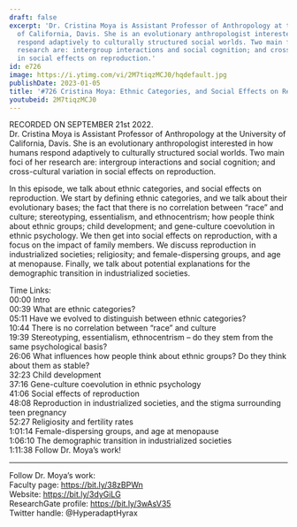 ```yaml
---
draft: false
excerpt: 'Dr. Cristina Moya is Assistant Professor of Anthropology at the University
  of California, Davis. She is an evolutionary anthropologist interested in how humans
  respond adaptively to culturally structured social worlds. Two main foci of her
  research are: intergroup interactions and social cognition; and cross-cultural variation
  in social effects on reproduction.'
id: e726
image: https://i.ytimg.com/vi/2M7tiqzMCJ0/hqdefault.jpg
publishDate: 2023-01-05
title: '#726 Cristina Moya: Ethnic Categories, and Social Effects on Reproduction'
youtubeid: 2M7tiqzMCJ0
---
```

RECORDED ON SEPTEMBER 21st 2022.  
Dr. Cristina Moya is Assistant Professor of Anthropology at the University of California, Davis. She is an evolutionary anthropologist interested in how humans respond adaptively to culturally structured social worlds. Two main foci of her research are: intergroup interactions and social cognition; and cross-cultural variation in social effects on reproduction.

In this episode, we talk about ethnic categories, and social effects on reproduction. We start by defining ethnic categories, and we talk about their evolutionary bases; the fact that there is no correlation between “race” and culture; stereotyping, essentialism, and ethnocentrism; how people think about ethnic groups; child development; and gene-culture coevolution in ethnic psychology. We then get into social effects on reproduction, with a focus on the impact of family members. We discuss reproduction in industrialized societies; religiosity; and female-dispersing groups, and age at menopause. Finally, we talk about potential explanations for the demographic transition in industrialized societies.

Time Links:  
00:00 Intro  
00:39  What are ethnic categories?  
05:11  Have we evolved to distinguish between ethnic categories?  
10:44  There is no correlation between “race” and culture  
19:39  Stereotyping, essentialism, ethnocentrism – do they stem from the same psychological basis?  
26:06  What influences how people think about ethnic groups? Do they think about them as stable?  
32:23  Child development  
37:16  Gene-culture coevolution in ethnic psychology  
41:06  Social effects of reproduction  
48:08  Reproduction in industrialized societies, and the stigma surrounding teen pregnancy  
52:27  Religiosity and fertility rates  
1:01:14  Female-dispersing groups, and age at menopause  
1:06:10  The demographic transition in industrialized societies  
1:11:38  Follow Dr. Moya’s work!

---

Follow Dr. Moya’s work:  
Faculty page: https://bit.ly/38zBPWn  
Website: https://bit.ly/3dyGiLG  
ResearchGate profile: https://bit.ly/3wAsV35  
Twitter handle: @HyperadaptHyrax
